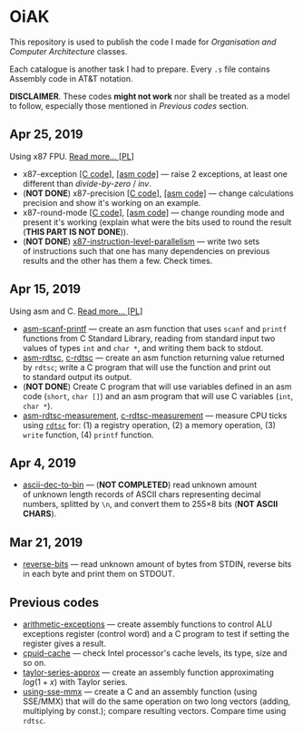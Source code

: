 # OiAK
This repository is used to publish the code I made for _Organisation and Computer Architecture_ classes.

Each catalogue is another task I had to prepare. Every `.s` file contains Assembly code in AT&T notation.

**DISCLAIMER**. These codes **might not work** nor shall be treated as a model to follow, especially those mentioned in _Previous codes_ section.

## Apr 25, 2019
Using x87 FPU. [Read more… [PL]](using-x87)
- x87-exception [[C code]](using-x87/x87-exception.c), [[asm code]](using-x87/functions.s) — raise 2 exceptions, at least one different than _divide-by-zero_ / _inv_.
- (**NOT DONE**) x87-precision [[C code]](using-x87/x87-precision.c), [[asm code]](using-x87/functions.s) — change calculations precision and show it's working on an example.
- x87-round-mode [[C code]](using-x87/x87-round-mode.c), [[asm code]](using-x87/functions.s) — change rounding mode and present it's working (explain what were the bits used to round the result (**THIS PART IS NOT DONE**)).
- (**NOT DONE**) [x87-instruction-level-parallelism](using-x87/x87-ilp.s) — write two sets of instructions such that one has many dependencies on previous results and the other has them a few. Check times.

## Apr 15, 2019
Using asm and C. [Read more… [PL]](using-asm-and-c)
- [asm-scanf-printf](using-asm-and-c/scanf-printf.s) — create an asm function that uses `scanf` and `printf` functions from C Standard Library, reading from standard input two values of types `int` and `char *`, and writing them back to stdout.
- [asm-rdtsc](using-asm-and-c/rdtsc.s), [c-rdtsc](using-asm-and-c/rdtsc.c) — create an asm function returning value returned by `rdtsc`; write a C program that will use the function and print out to standard output its output.
- (**NOT DONE**) Create C program that will use variables defined in an asm code (`short`, `char []`) and an asm program that will use C variables (`int`, `char *`).
- [asm-rdtsc-measurement](using-asm-and-c/measurement.s), [c-rdtsc-measurement](using-asm-and-c/measurement.c) — measure CPU ticks using [`rdtsc`](using-asm-and-c/rdtsc.s) for: (1) a registry operation, (2) a memory operation, (3) `write` function, (4) `printf` function.


## Apr 4, 2019
- [ascii-dec-to-bin](ascii-dec-to-bin) — (**NOT COMPLETED**) read unknown amount of unknown length records of ASCII chars representing decimal numbers, splitted by `\n`, and convert them to 255&times;8 bits (**NOT ASCII CHARS**).


## Mar 21, 2019
- [reverse-bits](reverse-bits) — read unknown amount of bytes from STDIN, reverse bits in each byte and print them on STDOUT.


## Previous codes
- [arithmetic-exceptions](arithmetic-exceptions) — create assembly functions to control ALU exceptions register (control word) and a C program to test if setting the register gives a result.
- [cpuid-cache](cpuid-cache) — check Intel processor's cache levels, its type, size and so on.
- [taylor-series-approx](taylor-series-approx) — create an assembly function approximating $log(1+x)$ with Taylor series.
- [using-sse-mmx](using-sse-mmx) — create a C and an assembly function (using SSE/MMX) that will do the same operation on two long vectors (adding, multiplying by const.); compare resulting vectors. Compare time using `rdtsc`.
